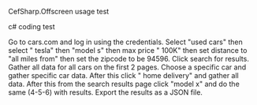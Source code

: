  CefSharp.Offscreen usage test

c# coding test

Go to cars.com and log in using the credentials.
Select "used cars" then select " tesla" then "model s" then max price " 100K" then set distance to "all miles from" then set the zipcode to be 94596.
Click search for results.
Gather all data for all cars on the first 2 pages.
Choose a specific car and gather specific car data.
After this click " home delivery" and gather all data.
After this from the search results page click "model x" and do the same (4-5-6) with results.
Export the results as a JSON file.
